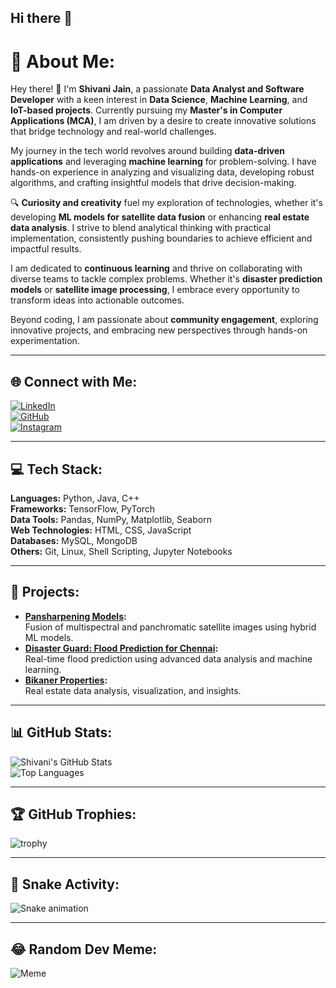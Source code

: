 ## Hi there 👋

<!--
**shivanijwork/shivanijwork** is a ✨ _special_ ✨ repository because its `README.md` (this file) appears on your GitHub profile.

Here are some ideas to get you started:

- 🔭 I’m currently working on ...
- 🌱 I’m currently learning ...
- 👯 I’m looking to collaborate on ...
- 🤔 I’m looking for help with ...
- 💬 Ask me about ...
- 📫 How to reach me: ...
- 😄 Pronouns: ...
- ⚡ Fun fact: ...
-->
# 💫 About Me:

Hey there! 👋 I'm **Shivani Jain**, a passionate **Data Analyst and Software Developer** with a keen interest in **Data Science**, **Machine Learning**, and **IoT-based projects**. Currently pursuing my **Master's in Computer Applications (MCA)**, I am driven by a desire to create innovative solutions that bridge technology and real-world challenges.

My journey in the tech world revolves around building **data-driven applications** and leveraging **machine learning** for problem-solving. I have hands-on experience in analyzing and visualizing data, developing robust algorithms, and crafting insightful models that drive decision-making.  

🔍 **Curiosity and creativity** fuel my exploration of technologies, whether it's developing **ML models for satellite data fusion** or enhancing **real estate data analysis**. I strive to blend analytical thinking with practical implementation, consistently pushing boundaries to achieve efficient and impactful results.  

I am dedicated to **continuous learning** and thrive on collaborating with diverse teams to tackle complex problems. Whether it's **disaster prediction models** or **satellite image processing**, I embrace every opportunity to transform ideas into actionable outcomes.  

Beyond coding, I am passionate about **community engagement**, exploring innovative projects, and embracing new perspectives through hands-on experimentation.  

---

## 🌐 Connect with Me:
[![LinkedIn](https://img.shields.io/badge/LinkedIn-Connect-blue)](https://www.linkedin.com/in/shivani-jain)  
[![GitHub](https://img.shields.io/badge/GitHub-Follow-black)](https://github.com/ShivaniJain)  
[![Instagram](https://img.shields.io/badge/Instagram-Follow-pink)](https://www.instagram.com/shivani.jain)  

---

## 💻 Tech Stack:
**Languages:** Python, Java, C++  
**Frameworks:** TensorFlow, PyTorch  
**Data Tools:** Pandas, NumPy, Matplotlib, Seaborn  
**Web Technologies:** HTML, CSS, JavaScript  
**Databases:** MySQL, MongoDB  
**Others:** Git, Linux, Shell Scripting, Jupyter Notebooks  

---

## 🚀 Projects:
- **[Pansharpening Models](https://github.com/ShivaniJain/Pansharpening):**  
  Fusion of multispectral and panchromatic satellite images using hybrid ML models.  
- **[Disaster Guard: Flood Prediction for Chennai](https://github.com/ShivaniJain/DisasterGuard):**  
  Real-time flood prediction using advanced data analysis and machine learning.  
- **[Bikaner Properties](https://github.com/ShivaniJain/BikanerProperties):**  
  Real estate data analysis, visualization, and insights.  

---

## 📊 GitHub Stats:
![Shivani's GitHub Stats](https://github-readme-stats.vercel.app/api?username=ShivaniJain&show_icons=true&theme=radical)  
![Top Languages](https://github-readme-stats.vercel.app/api/top-langs/?username=ShivaniJain&layout=compact&theme=radical)  

---

## 🏆 GitHub Trophies:
![trophy](https://github-profile-trophy.vercel.app/?username=ShivaniJain&theme=radical)  

---

## 🐍 Snake Activity:
![Snake animation](https://github.com/ShivaniJain/ShivaniJain/blob/output/github-contribution-grid-snake.svg)  

---

## 😂 Random Dev Meme:
![Meme](https://random-memer.herokuapp.com/)  

